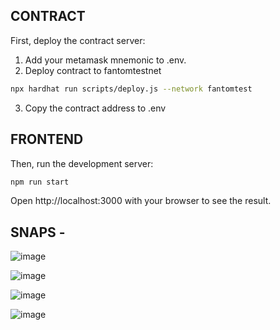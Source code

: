 
## CONTRACT
First, deploy the contract server:

1) Add your metamask mnemonic to .env.
2) Deploy contract to fantomtestnet

```bash
npx hardhat run scripts/deploy.js --network fantomtest

```
3) Copy the contract address to .env

## FRONTEND

Then, run the development server:

```bash
npm run start

```
Open http://localhost:3000 with your browser to see the result.

## SNAPS -
![image](https://user-images.githubusercontent.com/56475085/203915365-2bbc11f6-b941-4a75-b45f-46559e4d7bd6.png)

![image](https://user-images.githubusercontent.com/56475085/203915804-77d877e4-c6cc-4ebf-934c-f7497be8c599.png)

![image](https://user-images.githubusercontent.com/56475085/203915829-43301773-114a-425b-aacd-b441aad2a2ea.png)

![image](https://user-images.githubusercontent.com/56475085/203916791-7b492e3e-97b4-4978-b9e9-fd6eaeb3ff3b.png)


